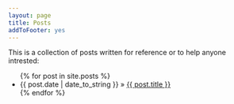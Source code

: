 ```yaml
---
layout: page
title: Posts
addToFooter: yes
---
```


This is a collection of posts written for reference or to help anyone intrested:

<ul class="posts">
  {% for post in site.posts %}
    <li><span>{{ post.date | date_to_string }}</span> &raquo; <a href="{{ BASE_PATH }}{{ post.url }}">{{ post.title }}</a></li>
  {% endfor %}
</ul>